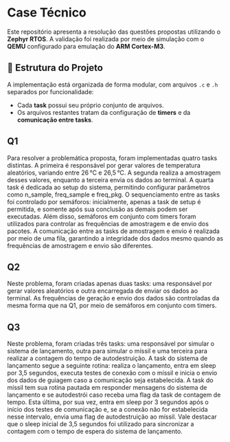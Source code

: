 # Case Técnico 

Este repositório apresenta a resolução das questões propostas utilizando o **Zephyr RTOS**. A validação foi realizada por meio de simulação com o **QEMU** configurado para emulação do **ARM Cortex-M3**.

## 📁 Estrutura do Projeto

A implementação está organizada de forma modular, com arquivos `.c` e `.h` separados por funcionalidade:

- Cada **task** possui seu próprio conjunto de arquivos.
- Os arquivos restantes tratam da configuração de **timers** e da **comunicação entre tasks**.

## Q1

Para resolver a problemática proposta, foram implementadas quatro tasks distintas. A primeira é responsável por gerar valores de temperatura aleatórios, variando entre 26 °C e 26,5 °C. A segunda realiza a amostragem desses valores, enquanto a terceira envia os dados ao terminal. A quarta task é dedicada ao setup do sistema, permitindo configurar parâmetros como n_sample, freq_sample e freq_pkg. O sequenciamento entre as tasks foi controlado por semáforos: inicialmente, apenas a task de setup é permitida, e somente após sua conclusão as demais podem ser executadas. Além disso, semáforos em conjunto com timers foram utilizados para controlar as frequências de amostragem e de envio dos pacotes. A comunicação entre as tasks de amostragem e envio é realizada por meio de uma fila, garantindo a integridade dos dados mesmo quando as frequências de amostragem e envio são diferentes.

## Q2

Neste problema, foram criadas apenas duas tasks: uma responsável por gerar valores aleatórios e outra encarregada de enviar os dados ao terminal. As frequências de geração e envio dos dados são controladas da mesma forma que na Q1, por meio de semáforos em conjunto com timers.

## Q3

Neste problema, foram criadas três tasks: uma responsável por simular o sistema de lançamento, outra para simular o míssil e uma terceira para realizar a contagem do tempo de autodestruição. A task do sistema de lançamento segue a seguinte rotina: realiza o lançamento, entra em sleep por 3,5 segundos, executa testes de conexão com o míssil e inicia o envio dos dados de guiagem caso a comunicação seja estabelecida. A task do míssil tem sua rotina pautada em responder mensagens do sistema de lançamento e se autodestrói caso receba uma flag da task de contagem de tempo. Esta última, por sua vez, entra em sleep por 3 segundos após o início dos testes de comunicação e, se a conexão não for estabelecida nesse intervalo, envia uma flag de autodestruição ao míssil. Vale destacar que o sleep inicial de 3,5 segundos foi utilizado para sincronizar a contagem com o tempo de espera do sistema de lançamento.
